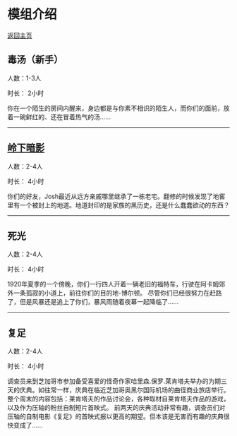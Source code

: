 # 模组介绍
[返回主页](index.md)

## 毒汤（新手）

人数：1-3人

时长： 2小时

你在一个陌生的房间内醒来，身边都是与你素不相识的陌生人，而你们的面前，放着一碗鲜红的、还在冒着热气的汤……

****
## [岭下暗影](模组/岭下暗影.md)

人数：2-4人

时长： 4小时

你们的好友，Josh最近从远方亲戚哪里继承了一栋老宅。翻修的时候发现了地窖里有一个被封上的地道。地道封印的是家族的黑历史，还是什么蠢蠢欲动的东西？

****
## 死光

人数：2-4人

时长： 4小时

1920年夏季的一个傍晚，你们一行四人开着一辆老旧的福特车，行驶在阿卡姆郊外一条孤寂的小道上，前往你们的目的地-博尔顿。 尽管你们已经很努力在赶路了，但是风暴还是追上了你们，暴风雨随着夜幕一起降临了……

****
## 复足

人数：2-4人

时长： 4小时

调查员来到芝加哥市参加备受喜爱的怪奇作家哈里森.保罗.莱肯塔夫举办的为期三天的庆典。如往常一样，庆典在临近芝加哥奥黑尔国际机场的曲径商业旅店举行。整个周末的内容包括：莱肯塔夫的作品讨论会，各种取材自莱肯塔夫作品的游戏，以及作为压轴的粉丝自制短片首映式。
前两天的庆典活动非常有趣，调查员们对压轴的自制电影《复足》的首映式报以更高的期望。但本该是无害而有趣的庆典很快变成了......